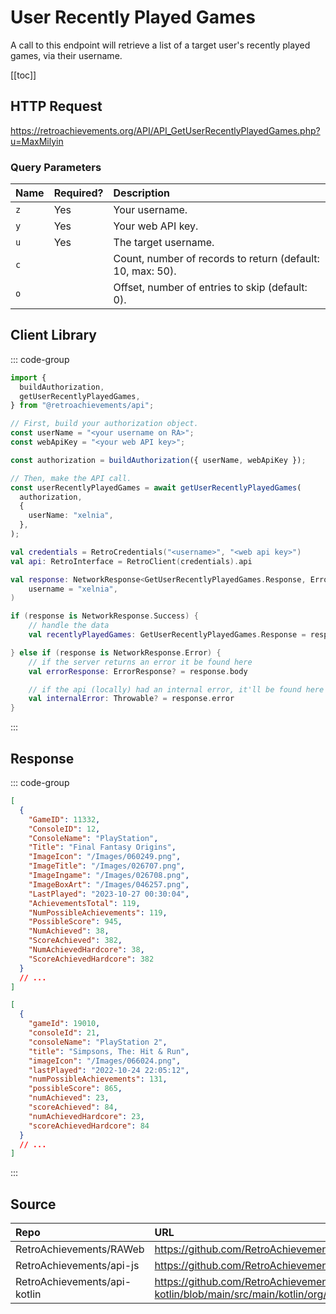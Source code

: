 <script setup>
import SampleRequest from '../components/SampleRequest.vue';
</script>

# User Recently Played Games

A call to this endpoint will retrieve a list of a target user's recently played games, via their username.

[[toc]]

## HTTP Request

<SampleRequest httpVerb="GET">https://retroachievements.org/API/API_GetUserRecentlyPlayedGames.php?u=MaxMilyin</SampleRequest>

### Query Parameters

| Name | Required? | Description                                                |
| :--- | :-------- | :--------------------------------------------------------- |
| `z`  | Yes       | Your username.                                             |
| `y`  | Yes       | Your web API key.                                          |
| `u`  | Yes       | The target username.                                       |
| `c`  |           | Count, number of records to return (default: 10, max: 50). |
| `o`  |           | Offset, number of entries to skip (default: 0).            |

## Client Library

::: code-group

```ts [NodeJS]
import {
  buildAuthorization,
  getUserRecentlyPlayedGames,
} from "@retroachievements/api";

// First, build your authorization object.
const userName = "<your username on RA>";
const webApiKey = "<your web API key>";

const authorization = buildAuthorization({ userName, webApiKey });

// Then, make the API call.
const userRecentlyPlayedGames = await getUserRecentlyPlayedGames(
  authorization,
  {
    userName: "xelnia",
  },
);
```

```kotlin [Kotlin]
val credentials = RetroCredentials("<username>", "<web api key>")
val api: RetroInterface = RetroClient(credentials).api

val response: NetworkResponse<GetUserRecentlyPlayedGames.Response, ErrorResponse> = api.getUserRecentlyPlayedGames(
    username = "xelnia",
)

if (response is NetworkResponse.Success) {
    // handle the data
    val recentlyPlayedGames: GetUserRecentlyPlayedGames.Response = response.body

} else if (response is NetworkResponse.Error) {
    // if the server returns an error it be found here
    val errorResponse: ErrorResponse? = response.body

    // if the api (locally) had an internal error, it'll be found here
    val internalError: Throwable? = response.error
}
```

:::

## Response

::: code-group

```json [HTTP Response]
[
  {
    "GameID": 11332,
    "ConsoleID": 12,
    "ConsoleName": "PlayStation",
    "Title": "Final Fantasy Origins",
    "ImageIcon": "/Images/060249.png",
    "ImageTitle": "/Images/026707.png",
    "ImageIngame": "/Images/026708.png",
    "ImageBoxArt": "/Images/046257.png",
    "LastPlayed": "2023-10-27 00:30:04",
    "AchievementsTotal": 119,
    "NumPossibleAchievements": 119,
    "PossibleScore": 945,
    "NumAchieved": 38,
    "ScoreAchieved": 382,
    "NumAchievedHardcore": 38,
    "ScoreAchievedHardcore": 382
  }
  // ...
]
```

```json [NodeJS]
[
  {
    "gameId": 19010,
    "consoleId": 21,
    "consoleName": "PlayStation 2",
    "title": "Simpsons, The: Hit & Run",
    "imageIcon": "/Images/066024.png",
    "lastPlayed": "2022-10-24 22:05:12",
    "numPossibleAchievements": 131,
    "possibleScore": 865,
    "numAchieved": 23,
    "scoreAchieved": 84,
    "numAchievedHardcore": 23,
    "scoreAchievedHardcore": 84
  }
  // ...
]
```

:::

## Source

| Repo                         | URL                                                                                                                  |
|:-----------------------------|:---------------------------------------------------------------------------------------------------------------------|
| RetroAchievements/RAWeb      | https://github.com/RetroAchievements/RAWeb/blob/master/public/API/API_GetUserRecentlyPlayedGames.php                 |
| RetroAchievements/api-js     | https://github.com/RetroAchievements/api-js/blob/main/src/user/getUserRecentlyPlayedGames.ts                         |
| RetroAchievements/api-kotlin | https://github.com/RetroAchievements/api-kotlin/blob/main/src/main/kotlin/org/retroachivements/api/RetroInterface.kt |
